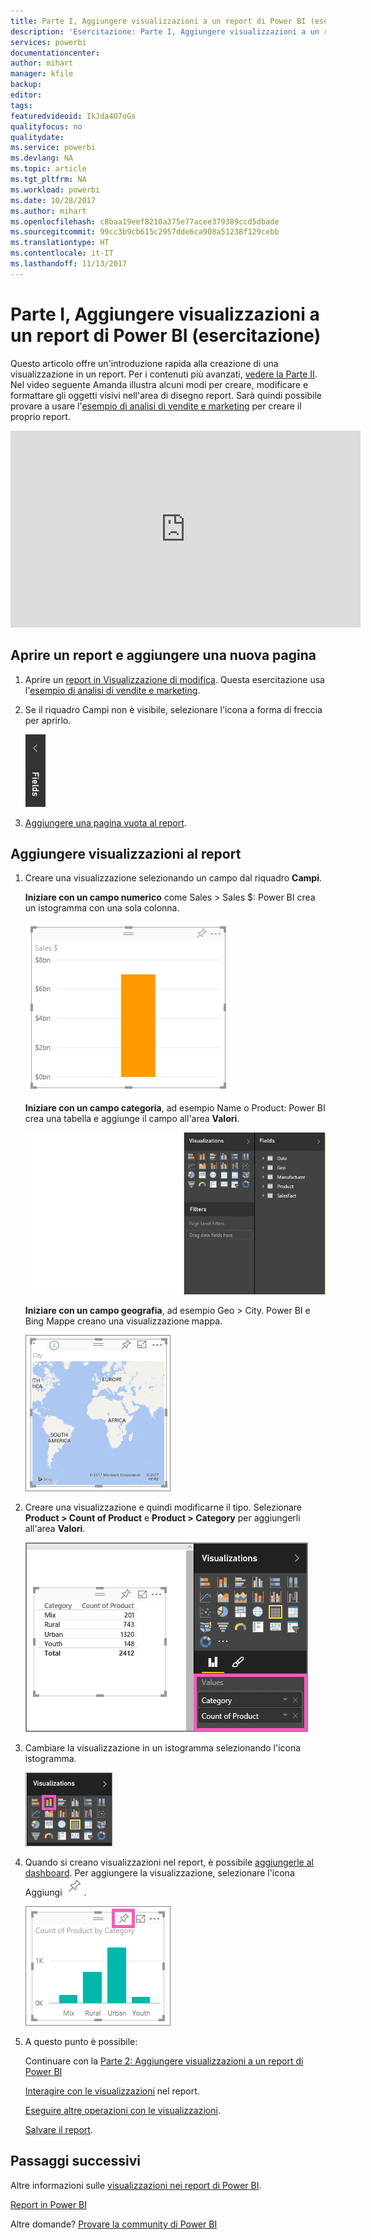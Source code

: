 ```yaml
---
title: Parte I, Aggiungere visualizzazioni a un report di Power BI (esercitazione)
description: 'Esercitazione: Parte I, Aggiungere visualizzazioni a un report di Power BI'
services: powerbi
documentationcenter: 
author: mihart
manager: kfile
backup: 
editor: 
tags: 
featuredvideoid: IkJda4O7oGs
qualityfocus: no
qualitydate: 
ms.service: powerbi
ms.devlang: NA
ms.topic: article
ms.tgt_pltfrm: NA
ms.workload: powerbi
ms.date: 10/28/2017
ms.author: mihart
ms.openlocfilehash: c8baa19eef8210a375e77acee379389ccd5dbade
ms.sourcegitcommit: 99cc3b9cb615c2957dde6ca908a51238f129cebb
ms.translationtype: HT
ms.contentlocale: it-IT
ms.lasthandoff: 11/13/2017
---
```

# <a name="part-i-add-visualizations-to-a-power-bi-report-tutorial"></a>Parte I, Aggiungere visualizzazioni a un report di Power BI (esercitazione)
Questo articolo offre un'introduzione rapida alla creazione di una visualizzazione in un report.  Per i contenuti più avanzati, [vedere la Parte II](power-bi-report-add-visualizations-ii.md). Nel video seguente Amanda illustra alcuni modi per creare, modificare e formattare gli oggetti visivi nell'area di disegno report. Sarà quindi possibile provare a usare l'[esempio di analisi di vendite e marketing](sample-datasets.md) per creare il proprio report.

<iframe width="560" height="315" src="https://www.youtube.com/embed/IkJda4O7oGs" frameborder="0" allowfullscreen></iframe>


## <a name="open-a-report-and-add-a-new-page"></a>Aprire un report e aggiungere una nuova pagina
1. Aprire un [report in Visualizzazione di modifica](service-reading-view-and-editing-view.md). Questa esercitazione usa l'[esempio di analisi di vendite e marketing](sample-datasets.md).
2. Se il riquadro Campi non è visibile, selezionare l'icona a forma di freccia per aprirlo. 
   
   ![](media/power-bi-report-add-visualizations-i/pbi_nancy_fieldsfiltersarrow.png)
3. [Aggiungere una pagina vuota al report](power-bi-report-add-page.md).

## <a name="add-visualizations-to-the-report"></a>Aggiungere visualizzazioni al report
1. Creare una visualizzazione selezionando un campo dal riquadro **Campi**.  
   
   **Iniziare con un campo numerico** come Sales > Sales $: Power BI crea un istogramma con una sola colonna.
   
   ![](media/power-bi-report-add-visualizations-i/pbi_onecolchart.png)
   
   **Iniziare con un campo categoria**, ad esempio Name o Product: Power BI crea una tabella e aggiunge il campo all'area **Valori**.
   
   ![](media/power-bi-report-add-visualizations-i/pbi_agif_createchart3.gif)
   
   **Iniziare con un campo geografia**, ad esempio Geo > City. Power BI e Bing Mappe creano una visualizzazione mappa.
   
   ![](media/power-bi-report-add-visualizations-i/power-bi-map.png)
2. Creare una visualizzazione e quindi modificarne il tipo. Selezionare **Product > Count of Product** e **Product > Category** per aggiungerli all'area **Valori**.
   
   ![](media/power-bi-report-add-visualizations-i/part1table1.png)
3. Cambiare la visualizzazione in un istogramma selezionando l'icona istogramma.
   
   ![](media/power-bi-report-add-visualizations-i/part1converttocolumn.png)
4. Quando si creano visualizzazioni nel report, è possibile [aggiungerle al dashboard](service-dashboard-pin-tile-from-report.md). Per aggiungere la visualizzazione, selezionare l'icona Aggiungi ![](media/power-bi-report-add-visualizations-i/pinnooutline.png).
   
   ![](media/power-bi-report-add-visualizations-i/part1pin1.png)
5. A questo punto è possibile:
   
   Continuare con la [Parte 2: Aggiungere visualizzazioni a un report di Power BI](power-bi-report-add-visualizations-ii.md)
   
   [Interagire con le visualizzazioni](service-interact-with-a-report-in-reading-view.md) nel report.
   
   [Eseguire altre operazioni con le visualizzazioni](power-bi-report-visualizations.md).
   
   [Salvare il report](service-report-save.md).

## <a name="next-steps"></a>Passaggi successivi
Altre informazioni sulle [visualizzazioni nei report di Power BI](power-bi-report-visualizations.md).

[Report in Power BI](service-reports.md)

Altre domande? [Provare la community di Power BI](http://community.powerbi.com/)

